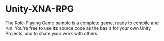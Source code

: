 # Unity-XNA-RPG
The Role-Playing Game sample is a complete game, ready to compile and run. You're free to use its source code as the basis for your own Unity Projects, and to share your work with others.
